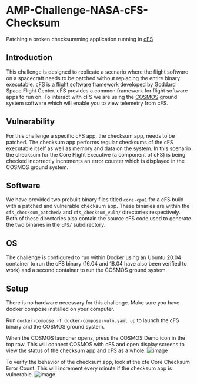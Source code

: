 # AMP-Challenge-NASA-cFS-Checksum
Patching a broken checksumming application running in [cFS](https://github.com/nasa/cfs)

## Introduction
This challenge is designed to replicate a scenario where the flight software on a spacecraft needs to be patched without replacing the entire binary executable. [cFS](https://github.com/nasa/cfs) is a flight software framework developed by Goddard Space Flight Center. cFS provides a common framework for flight software apps to run on. To interact with cFS we are using the [COSMOS](https://cosmosc2.com) ground system software which will enable you to view telemetry from cFS.

## Vulnerability
For this challenge a specific cFS app, the checksum app, needs to be patched. The checksum app performs regular checksums of the cFS executable itself as well as memory and data on the system. In this scenario the checksum for the Core Flight Executive (a component of cFS) is being checked incorrectly increments an error counter which is displayed in the COSMOS ground system.

## Software
We have provided two prebuilt binary files titled `core-cpu1` for a cFS build with a patched and vulnerable checksum app. These binaries are within the `cfs_checksum_patched/` and `cfs_checksum_vuln/` directories respectively. Both of these directories also contain the source cFS code used to generate the two binaries in the `cFS/` subdirectory.

## OS
The challenge is configured to run within Docker using an Ubuntu 20.04 container to run the cFS binary (16.04 and 18.04 have also been verified to work) and a second container to run the COSMOS ground system.

## Setup
There is no hardware necessary for this challenge. Make sure you have docker compose installed on your computer.

Run `docker-compose -f docker-compose-vuln.yaml up` to launch the cFS binary and the COSMOS ground system.

When the COSMOS launcher opens, press the COSMOS Demo icon in the top row. This will connect COSMOS with cFS and open display screens to view the status of the checksum app and cFS as a whole.
![image](https://user-images.githubusercontent.com/4342051/126688827-da41b85b-5ffd-444f-b2fc-7c6d1a345938.png)

To verify the behavior of the checksum app, look at the cfe Core Checksum Error Count. This will increment every minute if the checksum app is vulnerable.
![image](https://user-images.githubusercontent.com/4342051/126689214-f71d6884-d6be-4776-a34a-fb93eddfd1ef.png)

